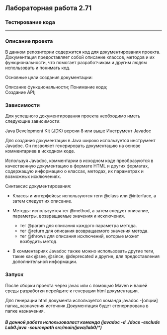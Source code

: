 ## Лабораторная работа 2.71 ##
### Тестирование кода ###


 ----------------------------------------------------------------------- 
### Описание проекта ###

В данном репозитории содержится код для документирования проекта.
Документация предоставляет собой описание классов, методов и их функциональности, что помогает разработчикам и другим людям использовать и понимать код.

Основные цели создания документации:

Описание функциональности; 
Понимание кода;  
Создание API; 

### Зависимости ###
Для успешного документирования проекта необходимо иметь следующие зависимости:

Java Development Kit (JDK) версии 8 или выше
Инструмент Javadoc

Для создания документации в Java широко используется инструмент Javadoc. Он позволяет генерировать документацию на основе комментариев в исходном коде.

Используя Javadoc, комментарии в исходном коде преобразуются в качественную документацию в формате HTML и других форматах, содержащую информацию о классах, методах, их параметрах и возможных исключениях.

Синтаксис документирования:

- Классы и интерфейсы: используются теги @class или @interface, а затем следует их описание.

- Методы: используется тег @method, а затем следует описание, параметры, возвращаемые значения и исключения.
     - тег @param для описания каждого параметра метода.
     - тег @return для описания возвращаемого значения метода.
     - тег @throws для описания исключений, которые может возбудить метод.
    
- В комментариях Javadoc также можно использовать другие теги, такие как @see, @since, @deprecated и другие, для предоставления дополнительной информации.

### Запуск ###

После сборки проекта через javac или с помощью Maven и вашей среды разработки перейдите к генерации html документации.

Для генерации html документа используется команда javadoc -[опции] папка_назначения источник
Документация будет сгенерирована в папке назначения.

##### В данной работе использоваласт команда (javadoc -d ./docs -exclude Lab0.java -sourcepath src/main/java/lab0/*) #####
